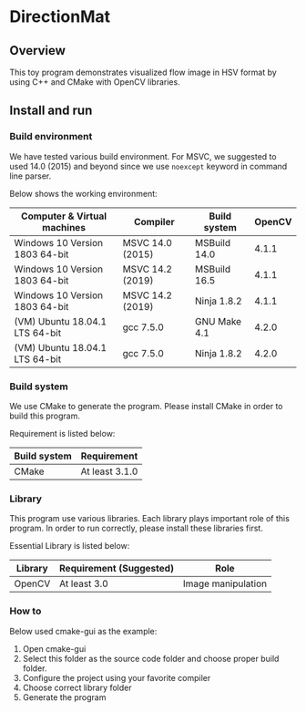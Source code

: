 # DirectionMat

## Overview

This toy program demonstrates visualized flow image in HSV format by using C++
and CMake with OpenCV libraries.

## Install and run

### Build environment

We have tested various build environment. For MSVC, we suggested to used 14.0
(2015) and beyond since we use `noexcept` keyword in command line parser.

Below shows the working environment:

| Computer & Virtual machines    | Compiler         | Build system | OpenCV |
| ------------------------------ | ---------------- | ------------ | ------ |
| Windows 10 Version 1803 64-bit | MSVC 14.0 (2015) | MSBuild 14.0 | 4.1.1  |
| Windows 10 Version 1803 64-bit | MSVC 14.2 (2019) | MSBuild 16.5 | 4.1.1  |
| Windows 10 Version 1803 64-bit | MSVC 14.2 (2019) | Ninja 1.8.2  | 4.1.1  |
| (VM) Ubuntu 18.04.1 LTS 64-bit | gcc 7.5.0        | GNU Make 4.1 | 4.2.0  |
| (VM) Ubuntu 18.04.1 LTS 64-bit | gcc 7.5.0        | Ninja 1.8.2  | 4.2.0  |

### Build system

We use CMake to generate the program. Please install CMake in order to build
this program.

Requirement is listed below:

| Build system | Requirement    |
| ------------ | -------------- |
| CMake        | At least 3.1.0 |

### Library

This program use various libraries. Each library plays important role of this
program. In order to run correctly, please install these libraries first.

Essential Library is listed below:

| Library | Requirement (Suggested) | Role               |
| ------- | ----------------------- | ------------------ |
| OpenCV  | At least 3.0            | Image manipulation |

### How to

Below used cmake-gui as the example:

1. Open cmake-gui
2. Select this folder as the source code folder and choose proper build folder.
3. Configure the project using your favorite compiler
4. Choose correct library folder
5. Generate the program
